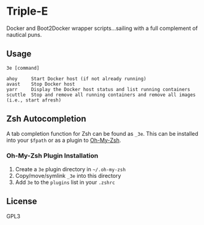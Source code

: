 # Triple-E

Docker and Boot2Docker wrapper scripts...sailing with a full complement
of nautical puns.

## Usage

    3e [command]

    ahoy     Start Docker host (if not already running)
    avast    Stop Docker host
    yarr     Display the Docker host status and list running containers
    scuttle  Stop and remove all running containers and remove all images (i.e., start afresh)

## Zsh Autocompletion

A tab completion function for Zsh can be found as `_3e`. This can be
installed into your `$fpath` or as a plugin to [Oh-My-Zsh](http://ohmyz.sh).

### Oh-My-Zsh Plugin Installation

1. Create a `3e` plugin directory in `~/.oh-my-zsh`
2. Copy/move/symlink `_3e` into this directory
3. Add `3e` to the `plugins` list in your `.zshrc`

## License

GPL3
